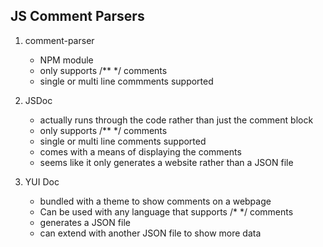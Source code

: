 JS Comment Parsers
---

1. comment-parser
	- NPM module
	- only supports /** */ comments
	- single or multi line commments supported

2. JSDoc
	- actually runs through the code rather than just the comment block
	- only supports /** */ comments
	- single or multi line comments supported
	- comes with a means of displaying the comments
	- seems like it only generates a website rather than a JSON file

3. YUI Doc
	- bundled with a theme to show comments on a webpage
	- Can be used with any language that supports /* */ comments
	- generates a JSON file
	- can extend with another JSON file to show more data
